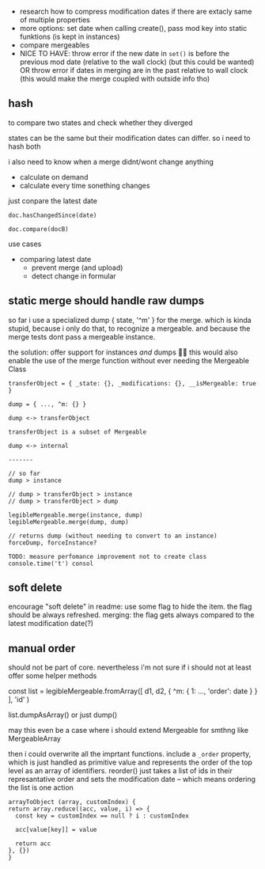 * research how to compress modification dates if there are extacly same of multiple properties
* more options: set date when calling create(), pass mod key into static funktions (is kept in instances)
* compare mergeables
* NICE TO HAVE: throw error if the new date in `set()` is before the previous mod date (relative to the wall clock) (but this could be wanted) OR throw error if dates in merging are in the past relative to wall clock (this would make the merge coupled with outside info tho)

## hash

to compare two states and check whether they diverged

states can be the same but their modification dates can differ. so i need to hash both

i also need to know when a merge didnt/wont change anything

* calculate on demand
* calculate every time sonething changes

just conpare the latest date

```
doc.hasChangedSince(date)

doc.compare(docB)
```

use cases

* comparing latest date
  * prevent merge (and upload)
  * detect change in formular 

## static merge should handle raw dumps

so far i use a specialized dump { state, '^m' } for the merge. which is kinda stupid, because i only do that, to recognize a mergeable. and because the merge tests dont pass a mergeable instance.

the solution: offer support for instances *and* dumps 💁‍♀️ this would also enable the use of the merge function without ever needing the Mergeable Class

```
transferObject = { _state: {}, _modifications: {}, __isMergeable: true }

dump = { ..., ^m: {} }

dump <-> transferObject

transferObject is a subset of Mergeable

dump <-> internal

-------

// so far
dump > instance

// dump > transferObject > instance
// dump > transferObject > dump

legibleMergeable.merge(instance, dump)
legibleMergeable.merge(dump, dump)

// returns dump (without needing to convert to an instance)
forceDump, forceInstance?

TODO: measure perfomance improvement not to create class
console.time('t') consol

```

## soft delete

encourage "soft delete" in readme: use some flag to hide the item. the flag should be always refreshed. merging: the flag gets always compared to the latest modification date(?)

## manual order

should not be part of core. nevertheless i'm not sure if i should not at least offer some helper methods

const list = legibleMergeable.fromArray([ d1, d2, { ^m: { 1: ..., 'order': date } } ], 'id' )

list.dumpAsArray() or just dump()

may this even be a case where i should extend Mergeable for smthng like MergeableArray

then i could overwrite all the imprtant functions. include a `_order` property, which is just handled as primitive value and represents the order of the top level as an array of identifiers. reorder() just takes a list of ids in their represantative order and sets the modification date – which means ordering the list is one action

```
arrayToObject (array, customIndex) {
return array.reduce((acc, value, i) => {
  const key = customIndex == null ? i : customIndex

  acc[value[key]] = value

  return acc
}, {})
}
```
